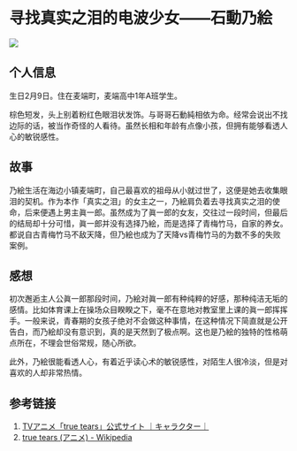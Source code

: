 # 寻找真实之泪的电波少女——石動乃絵

![](/img/Noe_Isurugi_1.jpg)

## 个人信息

生日2月9日。住在麦端町，麦端高中1年A班学生。

棕色短发，头上别着粉红色眼泪状发饰。与哥哥石動純相依为命。经常会说出不找边际的话，被当作奇怪的人看待。虽然长相和年龄有点像小孩，但拥有能够看透人心的敏锐感性。

## 故事

乃絵生活在海边小镇麦端町，自己最喜欢的祖母从小就过世了，这便是她去收集眼泪的契机。作为本作「真实之泪」的女主之一，乃絵肩负着去寻找真实之泪的使命，后来便遇上男主眞一郎。虽然成为了眞一郎的女友，交往过一段时间，但最后的结局却十分可惜，眞一郎并没有选择乃絵，而是选择了青梅竹马，自家的养女。都说自古青梅竹马不敌天降，但乃絵也成为了天降vs青梅竹马的为数不多的失败案例。

## 感想

初次邂逅主人公眞一郎那段时间，乃絵对眞一郎有种纯粹的好感，那种纯洁无垢的感情。比如体育课上在操场众目睽睽之下，毫不在意地对教室里上课的眞一郎挥挥手。一般来说，青春期的女孩子绝对不会做这种事情，在这种情况下简直就是公开告白，而乃絵却没有意识到，真的是天然到了极点啊。这也是乃絵的独特的性格萌点所在，不理会世俗常规，随心所欲。

此外，乃絵很能看透人心，有着近乎读心术的敏锐感性，对陌生人很冷淡，但是对喜欢的人却非常热情。


## 参考链接

1. [TVアニメ「true tears」公式サイト ｜キャラクター｜](http://www.truetears.jp/character/index.html)
2. [true tears (アニメ) - Wikipedia](https://ja.wikipedia.org/wiki/True_tears_(%E3%82%A2%E3%83%8B%E3%83%A1))